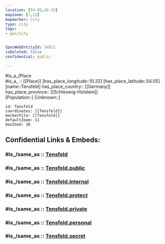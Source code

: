 ```yaml
---
location: [54.05,10.32] 
mapzoom: [7,12] 
mapmarker: city 
type: City
tags:
- geo/City


SpocWebEntityId: 34811
isDeleted: false
confidential: public

---
```

#is_a_/Place  
#is_a_ :: [[Place]] 
[has_place_longitude::10.32] 
[has_place_latitude::54.05] 
[name::Tensfeld] 
has_place_country:: [[Germany]]  
has_place_province:: [[Schleswig-Holstein]]  
[Population::] 
[Unknown::] 


```leaflet
id: Tensfeld
coordinates: [[Tensfeld]] 
markerFile: [[Tensfeld]] 
defaultZoom: 11 
maxZoom: 18
```


## Confidential Links & Embeds: 

### #is_/same_as :: [Tensfeld](/_Standards/Earth/Continent/Europe/Europe~Central/Germany/Germany~West/Schleswig-Holstein/counties~SH/Segeberg/cities~Segeberg/Bornhöved/boroughs~Bornhöved/Tensfeld.md) 

### #is_/same_as :: [Tensfeld.public](/_public/Earth/Continent/Europe/Europe~Central/Germany/Germany~West/Schleswig-Holstein/counties~SH/Segeberg/cities~Segeberg/Bornhöved/boroughs~Bornhöved/Tensfeld.public.md) 

### #is_/same_as :: [Tensfeld.internal](/_internal/Earth/Continent/Europe/Europe~Central/Germany/Germany~West/Schleswig-Holstein/counties~SH/Segeberg/cities~Segeberg/Bornhöved/boroughs~Bornhöved/Tensfeld.internal.md) 

### #is_/same_as :: [Tensfeld.protect](/_protect/Earth/Continent/Europe/Europe~Central/Germany/Germany~West/Schleswig-Holstein/counties~SH/Segeberg/cities~Segeberg/Bornhöved/boroughs~Bornhöved/Tensfeld.protect.md) 

### #is_/same_as :: [Tensfeld.private](/_private/Earth/Continent/Europe/Europe~Central/Germany/Germany~West/Schleswig-Holstein/counties~SH/Segeberg/cities~Segeberg/Bornhöved/boroughs~Bornhöved/Tensfeld.private.md) 

### #is_/same_as :: [Tensfeld.personal](/_personal/Earth/Continent/Europe/Europe~Central/Germany/Germany~West/Schleswig-Holstein/counties~SH/Segeberg/cities~Segeberg/Bornhöved/boroughs~Bornhöved/Tensfeld.personal.md) 

### #is_/same_as :: [Tensfeld.secret](/_secret/Earth/Continent/Europe/Europe~Central/Germany/Germany~West/Schleswig-Holstein/counties~SH/Segeberg/cities~Segeberg/Bornhöved/boroughs~Bornhöved/Tensfeld.secret.md)

